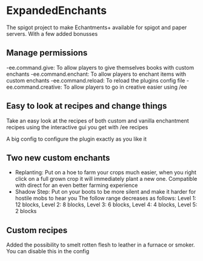 # ExpandedEnchants
The spigot project to make Echantments+ available for spigot and paper servers.
With a few added bonusses

## Manage permissions
-ee.command.give:
To allow players to give themselves books with custom enchants
-ee.command.enchant:
To allow players to enchant items with custom enchants
-ee.command.reload:
To reload the plugins config file
-ee.command.creative:
To allow players to go in creative easier using /ee

## Easy to look at recipes and change things
Take an easy look at the recipes of both custom and vanilla enchantment recipes
using the interactive gui you get with /ee recipes

A big config to configure the plugin exactly as you like it

## Two new custom enchants
- Replanting:
Put on a hoe to farm your crops much easier, when you right click on a full grown crop
it will immediately plant a new one. Compatible with direct for an even better farming experience
- Shadow Step:
Put on your boots to be more silent and make it harder for hostile mobs to hear you
The follow range decreases as follows:
Level 1: 12 blocks, Level 2: 8 blocks, Level 3: 6 blocks, Level 4: 4 blocks, Level 5: 2 blocks

## Custom recipes
Added the possibility to smelt rotten flesh to leather in a furnace or smoker. You can disable this in the config
